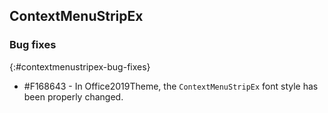 ## ContextMenuStripEx

### Bug fixes
{:#contextmenustripex-bug-fixes}

* \#F168643 - In Office2019Theme, the `ContextMenuStripEx` font style has been properly changed.